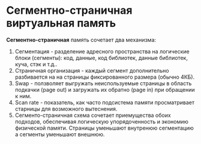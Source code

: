 # Сегментно-страничная виртуальная память

**Сегментно-страничная** память сочетает два механизма:
1. Сегментация - разделение адресного пространства на логические блоки (сегменты): код, данные, код библиотек, данные библиотек, куча, стэк и т.д..
2. Страничная организация - каждый сегмент дополнительно разбивается на на страницы фиксированного размера (обычно 4КБ).
3. Swap - ползволяет выгружать неиспользуемые страницы в область подкачки (page out) и загружать их обратно (page in) при обращении к ним.
4. Scan rate - показатель, как часто подсистема памяти просматривает старницы для возможного вытеснения.
5. Сегменто-страничная схема сочетает приемущества обоих подходов, обеспечивая логическую упорядоченность и экономию физической памяти. Страницы уменьшают внутренюю сегментацию а сегменты уменьшают внешнюю.


